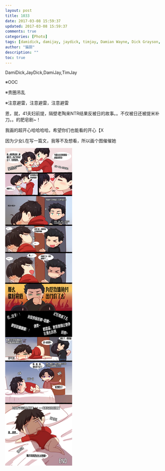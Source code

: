 ```yaml
---
layout: post
title: 1033
date: 2017-03-08 15:59:37
updated: 2017-03-08 15:59:37
comments: true
categories: [Photo]
tags: [damidick, damijay, jaydick, timjay, Damian Wayne, Dick Grayson, Jason Todd, tim drake]
author: "猫厨"
description: ""
toc: true
---
```


<p>DamiDick,JayDick,DamiJay,TimJay</p> 
<p>※OOC</p> 
<p>※贵圈吊乱</p> 
<p>※注意避雷，注意避雷，注意避雷</p> 
<p>恩，就，41夫妇前提，隔壁老陶来NTR结果反被日的故事。。不仅被日还被提米补刀。。的肥皂剧~！</p> 
<p>我画的超开心哈哈哈哈，希望你们也能看的开心【X</p> 
<p>因为少女L在写一篇文，我等不及想看，所以画个图催催她</p>

![](https://raw.githubusercontent.com/alicewish/meowchain247/master/img_cVZNdzJtQk9JV2Rhdjl1NUpEdEFaZDF1d3lBYmZHSS9KQWxTUStQZFovUkphU210YnVsSURRPT0.jpg)